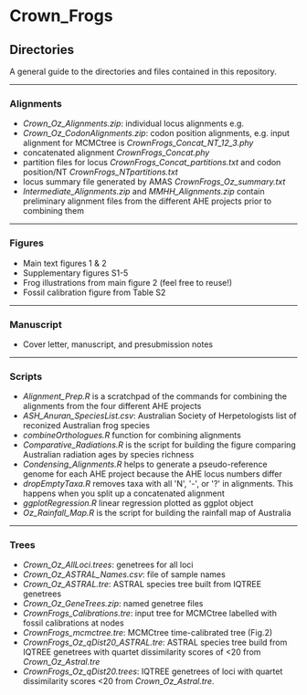 # Crown_Frogs

## Directories  
A general guide to the directories and files contained in this repository.  

___

### Alignments
+ *Crown_Oz_Alignments.zip*: individual locus alignments e.g.
+ *Crown_Oz_CodonAlignments.zip*: codon position alignments, e.g. input alignment for MCMCtree is *CrownFrogs_Concat_NT_12_3.phy*
+ concatenated alignment *CrownFrogs_Concat.phy*
+ partition files for locus *CrownFrogs_Concat_partitions.txt* and codon position/NT *CrownFrogs_NTpartitions.txt*
+ locus summary file generated by AMAS *CrownFrogs_Oz_summary.txt*
+ *Intermediate_Alignments.zip* and *MMHH_Alignments.zip* contain preliminary alignment files from the different AHE projects prior to combining them

___

### Figures
+ Main text figures 1 & 2
+ Supplementary figures S1-5
+ Frog illustrations from main figure 2 (feel free to reuse!)
+ Fossil calibration figure from Table S2

___

### Manuscript
+ Cover letter, manuscript, and presubmission notes

___

### Scripts
+ *Alignment_Prep.R* is a scratchpad of the commands for combining the alignments from the four different AHE projects
+ *ASH_Anuran_SpeciesList.csv*: Australian Society of Herpetologists list of reconized Australian frog species
+ *combineOrthologues.R* function for combining alignments
+ *Comparative_Radiations.R* is the script for building the figure comparing Australian radiation ages by species richness
+ *Condensing_Alignments.R* helps to generate a pseudo-reference genome for each AHE project because the AHE locus numbers differ
+ *dropEmptyTaxa.R* removes taxa with all 'N', '-', or '?' in alignments. This happens when you split up a concatenated alignment
+ *ggplotRegression.R* linear regression plotted as ggplot object
+ *Oz_Rainfall_Map.R* is the script for building the rainfall map of Australia

___

### Trees
+ *Crown_Oz_AllLoci.trees*: genetrees for all loci
+ *Crown_Oz_ASTRAL_Names.csv*: file of sample names
+ *Crown_Oz_ASTRAL.tre*: ASTRAL species tree built from IQTREE genetrees
+ *Crown_Oz_GeneTrees.zip*: named genetree files
+ *CrownFrogs_Calibrations.tre*: input tree for MCMCtree labelled with fossil calibrations at nodes
+ *CrownFrogs_mcmctree.tre*: MCMCtree time-calibrated tree (Fig.2)
+ *CrownFrogs_Oz_qDist20_ASTRAL.tre*: ASTRAL species tree build from IQTREE genetrees with quartet dissimilarity scores of <20 from *Crown_Oz_Astral.tre*
+ *CrownFrogs_Oz_qDist20.trees*: IQTREE genetrees of loci with quartet dissimilarity scores <20 from *Crown_Oz_Astral.tre*. 


